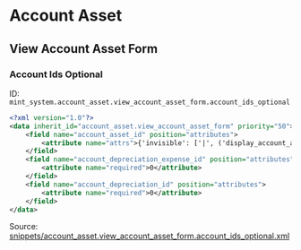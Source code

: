 # Account Asset
## View Account Asset Form  
### Account Ids Optional  
ID: `mint_system.account_asset.view_account_asset_form.account_ids_optional`  
```xml
<?xml version="1.0"?>
<data inherit_id="account_asset.view_account_asset_form" priority="50">
    <field name="account_asset_id" position="attributes">
        <attribute name="attrs">{'invisible': ['|', ('display_account_asset_id', '=', False), ('asset_type', '!=', 'purchase')]}</attribute>
    </field>
    <field name="account_depreciation_expense_id" position="attributes">
        <attribute name="required">0</attribute>
    </field>
    <field name="account_depreciation_id" position="attributes">
        <attribute name="required">0</attribute>
    </field>
</data>

```
Source: [snippets/account_asset.view_account_asset_form.account_ids_optional.xml](https://github.com/Mint-System/Odoo-Build/tree/16.0/snippets/account_asset.view_account_asset_form.account_ids_optional.xml)

